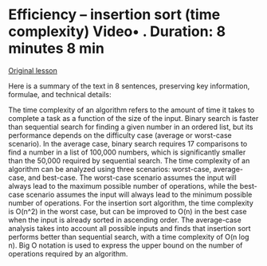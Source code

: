 # Efficiency – insertion sort (time complexity) Video• . Duration: 8 minutes 8 min

[Original lesson](https://www.coursera.org/learn/uol-fundamentals-of-computer-science/lecture/KguLk/efficiency-insertion-sort-time-complexity)

Here is a summary of the text in 8 sentences, preserving key information, formulae, and technical details:

The time complexity of an algorithm refers to the amount of time it takes to complete a task as a function of the size of the input. Binary search is faster than sequential search for finding a given number in an ordered list, but its performance depends on the difficulty case (average or worst-case scenario). In the average case, binary search requires 17 comparisons to find a number in a list of 100,000 numbers, which is significantly smaller than the 50,000 required by sequential search. The time complexity of an algorithm can be analyzed using three scenarios: worst-case, average-case, and best-case. The worst-case scenario assumes the input will always lead to the maximum possible number of operations, while the best-case scenario assumes the input will always lead to the minimum possible number of operations. For the insertion sort algorithm, the time complexity is O(n^2) in the worst case, but can be improved to O(n) in the best case when the input is already sorted in ascending order. The average-case analysis takes into account all possible inputs and finds that insertion sort performs better than sequential search, with a time complexity of O(n log n). Big O notation is used to express the upper bound on the number of operations required by an algorithm.

